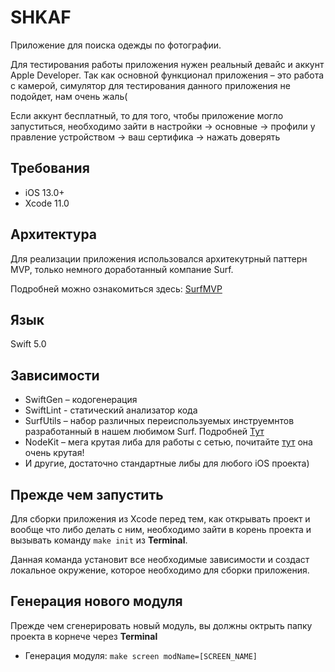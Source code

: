 # SHKAF

Приложение для поиска одежды по фотографии.

Для тестирования работы приложения нужен реальный девайс и аккунт Apple Developer.
Так как основной функционал приложения – это работа с камерой, симулятор для тестирования данного приложения не подойдет, нам очень жаль(

Если аккунт бесплатный, то для того, чтобы приложение могло запуститься, необходимо зайти в настройки -> основные -> профили у правление устройством -> ваш сертифика -> нажать доверять 


## Требования
* iOS 13.0+
* Xcode 11.0

## Архитектура 

Для реализации приложения использовался архитекутрный паттерн MVP, только немного доработанный компание Surf. 

Подробней можно ознакомиться здесь: [SurfMVP](https://github.com/surfstudio/Surf-iOS-Developers/blob/master/Surf_MVP.md)

## Язык 

Swift 5.0

## Зависимости 

* SwiftGen – кодогенерация
* SwiftLint - статический анализатор кода
* SurfUtils – набор различных переиспользуемых инструемнтов разработанный в нашем любимом Surf. Подробней [Тут](https://github.com/surfstudio/iOS-Utils)
* NodeKit – мега крутая либа для работы с сетью, почитайте [тут](https://github.com/surfstudio/NodeKit) она очень крутая!
* И другие, достаточно стандартные либы для любого iOS проекта)

## Прежде чем запустить
Для сборки приложения из Xcode перед тем, как открывать проект и вообще что либо делать с ним, необходимо зайти в корень проекта и вызывать команду `make init` из **Terminal**. 

Данная команда установит все необходимые зависимости и создаст локальное окружение, которое необходимо для сборки приложения. 

## Генерация нового модуля
Прежде чем сгенерировать новый модуль, вы должны октрыть папку проекта в корнече через **Terminal**
* Генерация модуля: `make screen modName=[SCREEN_NAME]`
